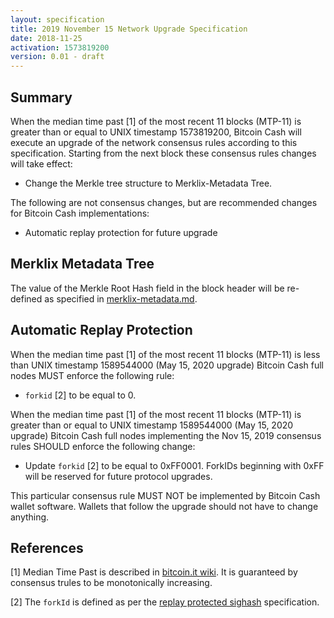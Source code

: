 ```yaml
---
layout: specification
title: 2019 November 15 Network Upgrade Specification
date: 2018-11-25
activation: 1573819200
version: 0.01 - draft
---
```


## Summary

When the median time past [1] of the most recent 11 blocks (MTP-11) is greater than or equal to UNIX timestamp 1573819200, Bitcoin Cash will execute an upgrade of the network consensus rules according to this specification. Starting from the next block these consensus rules changes will take effect:

* Change the Merkle tree structure to Merklix-Metadata Tree.

The following are not consensus changes, but are recommended changes for Bitcoin Cash implementations:

* Automatic replay protection for future upgrade

## Merklix Metadata Tree

The value of the Merkle Root Hash field in the block header will be re-defined as specified in [merklix-metadata.md](merklix-metadata.md).

## Automatic Replay Protection

When the median time past [1] of the most recent 11 blocks (MTP-11) is less than UNIX timestamp 1589544000 (May 15, 2020 upgrade) Bitcoin Cash full nodes MUST enforce the following rule:

 * `forkid` [2] to be equal to 0.

When the median time past [1] of the most recent 11 blocks (MTP-11) is greater than or equal to UNIX timestamp 1589544000 (May 15, 2020 upgrade) Bitcoin Cash full nodes implementing the Nov 15, 2019 consensus rules SHOULD enforce the following change:

 * Update `forkid` [2] to be equal to 0xFF0001.  ForkIDs beginning with 0xFF will be reserved for future protocol upgrades.

This particular consensus rule MUST NOT be implemented by Bitcoin Cash wallet software. Wallets that follow the upgrade should not have to change anything.

## References

[1] Median Time Past is described in [bitcoin.it wiki](https://en.bitcoin.it/wiki/Block_timestamp). It is guaranteed by consensus trules to be monotonically increasing.

[2] The `forkId` is defined as per the [replay protected sighash](replay-protected-sighash.md) specification.

